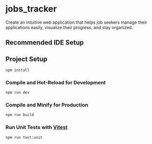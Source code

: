 # jobs_tracker

Create an intuitive web application that helps job seekers manage their applications easily, visualize their progress, and stay organized.

## Recommended IDE Setup


## Project Setup

```sh
npm install
```

### Compile and Hot-Reload for Development

```sh
npm run dev
```

### Compile and Minify for Production

```sh
npm run build
```

### Run Unit Tests with [Vitest](https://vitest.dev/)

```sh
npm run test:unit
```
